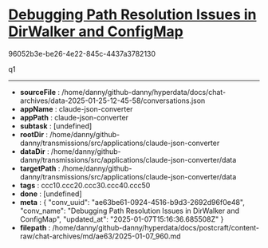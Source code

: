 # [Debugging Path Resolution Issues in DirWalker and ConfigMap](https://claude.ai/chat/ae63be61-0924-4516-b9d3-2692d96f0e48)

96052b3e-be26-4e22-845c-4437a3782130

q1

---

* **sourceFile** : /home/danny/github-danny/hyperdata/docs/chat-archives/data-2025-01-25-12-45-58/conversations.json
* **appName** : claude-json-converter
* **appPath** : claude-json-converter
* **subtask** : [undefined]
* **rootDir** : /home/danny/github-danny/transmissions/src/applications/claude-json-converter
* **dataDir** : /home/danny/github-danny/transmissions/src/applications/claude-json-converter/data
* **targetPath** : /home/danny/github-danny/transmissions/src/applications/claude-json-converter/data
* **tags** : ccc10.ccc20.ccc30.ccc40.ccc50
* **done** : [undefined]
* **meta** : {
  "conv_uuid": "ae63be61-0924-4516-b9d3-2692d96f0e48",
  "conv_name": "Debugging Path Resolution Issues in DirWalker and ConfigMap",
  "updated_at": "2025-01-07T15:16:36.685508Z"
}
* **filepath** : /home/danny/github-danny/hyperdata/docs/postcraft/content-raw/chat-archives/md/ae63/2025-01-07_960.md